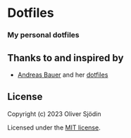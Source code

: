 # Dotfiles

### My personal dotfiles

## Thanks to and inspired by

* [Andreas Bauer](git@github.com:andreas-bauer) and her [dotfiles](git@github.com:andreas-bauer/dotfiles.git)

## License

Copyright (c) 2023 Oliver Sjödin

Licensed under the [MIT license](LICENSE).
